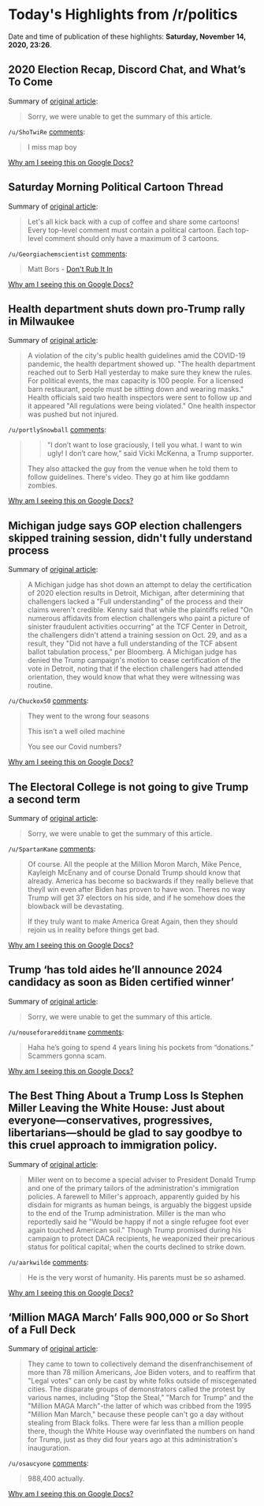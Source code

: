 # Today's Highlights from /r/politics

Date and time of publication of these highlights: **Saturday, November 14, 2020, 23:26**.

## 2020 Election Recap, Discord Chat, and What’s To Come

Summary of [original article](https://www.reddit.com/r/politics/comments/ju0ni1/2020_election_recap_discord_chat_and_whats_to_come/):

> Sorry, we were unable to get the summary of this article.

`/u/ShoTwiRe` [comments](https://www.reddit.com/r/politics/comments/ju0ni1/2020_election_recap_discord_chat_and_whats_to_come/):

> I miss map boy

[Why am I seeing this on Google Docs?](https://docs.google.com/document/d/1Dc6We63vOXIZsc0op-Bt4abqkYjXzOigalQqFxmvvbM/edit?usp=sharing)

## Saturday Morning Political Cartoon Thread

Summary of [original article](https://www.reddit.com/r/politics/comments/ju4dhx/saturday_morning_political_cartoon_thread/):

> Let's all kick back with a cup of coffee and share some cartoons! Every top-level comment must contain a political cartoon. Each top-level comment should only have a maximum of 3 cartoons.

`/u/Georgiachemscientist` [comments](https://www.reddit.com/r/politics/comments/ju4dhx/saturday_morning_political_cartoon_thread/):

> Matt Bors - [Don't Rub It In](https://www.dailykos.com/stories/2020/11/11/1995001/-Cartoon-Let-s-not-rub-it-in)

[Why am I seeing this on Google Docs?](https://docs.google.com/document/d/1Dc6We63vOXIZsc0op-Bt4abqkYjXzOigalQqFxmvvbM/edit?usp=sharing)

## Health department shuts down pro-Trump rally in Milwaukee

Summary of [original article](https://www.fox6now.com/news/health-department-shuts-down-pro-trump-rally-in-milwaukee):

> A violation of the city's public health guidelines amid the COVID-19 pandemic, the health department showed up. "The health department reached out to Serb Hall yesterday to make sure they knew the rules. For political events, the max capacity is 100 people. For a licensed barn restaurant, people must be sitting down and wearing masks." Health officials said two health inspectors were sent to follow up and it appeared "All regulations were being violated." One health inspector was pushed but not injured.

`/u/portlySnowball` [comments](https://www.reddit.com/r/politics/comments/juee5k/health_department_shuts_down_protrump_rally_in/):

> >"I don’t want to lose graciously, I tell you what. I want to win ugly! I don’t care how," said Vicki McKenna, a Trump supporter.
> 
> They also attacked the guy from the venue when he told them to follow guidelines. There's video. They go at him like goddamn zombies.

[Why am I seeing this on Google Docs?](https://docs.google.com/document/d/1Dc6We63vOXIZsc0op-Bt4abqkYjXzOigalQqFxmvvbM/edit?usp=sharing)

## Michigan judge says GOP election challengers skipped training session, didn't fully understand process

Summary of [original article](https://theweek.com/speedreads/949895/michigan-judge-says-gop-election-challengers-skipped-training-session-didnt-fully-understand-process):

> A Michigan judge has shot down an attempt to delay the certification of 2020 election results in Detroit, Michigan, after determining that challengers lacked a "Full understanding" of the process and their claims weren't credible. Kenny said that while the plaintiffs relied "On numerous affidavits from election challengers who paint a picture of sinister fraudulent activities occurring" at the TCF Center in Detroit, the challengers didn't attend a training session on Oct. 29, and as a result, they "Did not have a full understanding of the TCF absent ballot tabulation process," per Bloomberg. A Michigan judge has denied the Trump campaign's motion to cease certification of the vote in Detroit, noting that if the election challengers had attended orientation, they would know that what they were witnessing was routine.

`/u/Chuckox50` [comments](https://www.reddit.com/r/politics/comments/juf2hh/michigan_judge_says_gop_election_challengers/):

> They went to the wrong four seasons 
> 
> This isn’t a well oiled machine 
> 
> You see our Covid numbers?

[Why am I seeing this on Google Docs?](https://docs.google.com/document/d/1Dc6We63vOXIZsc0op-Bt4abqkYjXzOigalQqFxmvvbM/edit?usp=sharing)

## The Electoral College is not going to give Trump a second term

Summary of [original article](https://www.cnn.com/2020/11/14/opinions/the-electoral-college-is-not-going-to-give-trump-a-second-term/index.html):

> Sorry, we were unable to get the summary of this article.

`/u/SpartanKane` [comments](https://www.reddit.com/r/politics/comments/juc8m4/the_electoral_college_is_not_going_to_give_trump/):

> Of course. All the people at the Million Moron March, Mike Pence, Kayleigh McEnany and of course Donald Trump should know that already. America has become so backwards if they really believe that theyll win even after Biden has proven to have won. Theres no way Trump will get 37 electors on his side, and if he somehow does the blowback will be devastating.
> 
> If they truly want to make America Great Again, then they should rejoin us in reality before things get bad.

[Why am I seeing this on Google Docs?](https://docs.google.com/document/d/1Dc6We63vOXIZsc0op-Bt4abqkYjXzOigalQqFxmvvbM/edit?usp=sharing)

## Trump ‘has told aides he’ll announce 2024 candidacy as soon as Biden certified winner’

Summary of [original article](https://www.independent.co.uk/news/world/americas/us-election-2020/trump-2024-election-campaign-biden-b1722521.html):

> Sorry, we were unable to get the summary of this article.

`/u/nouseforaredditname` [comments](https://www.reddit.com/r/politics/comments/judc7r/trump_has_told_aides_hell_announce_2024_candidacy/):

> Haha he’s going to spend 4 years lining his pockets from “donations.” Scammers gonna scam.

[Why am I seeing this on Google Docs?](https://docs.google.com/document/d/1Dc6We63vOXIZsc0op-Bt4abqkYjXzOigalQqFxmvvbM/edit?usp=sharing)

## The Best Thing About a Trump Loss Is Stephen Miller Leaving the White House: Just about everyone—conservatives, progressives, libertarians—should be glad to say goodbye to this cruel approach to immigration policy.

Summary of [original article](https://reason.com/2020/11/14/the-best-thing-about-a-trump-loss-is-stephen-miller-leaving-the-white-house/):

> Miller went on to become a special adviser to President Donald Trump and one of the primary tailors of the administration's immigration policies. A farewell to Miller's approach, apparently guided by his disdain for migrants as human beings, is arguably the biggest upside to the end of the Trump administration. Miller is the man who reportedly said he "Would be happy if not a single refugee foot ever again touched American soil." Though Trump promised during his campaign to protect DACA recipients, he weaponized their precarious status for political capital; when the courts declined to strike down.

`/u/aarkwilde` [comments](https://www.reddit.com/r/politics/comments/jubug1/the_best_thing_about_a_trump_loss_is_stephen/):

> He is the very worst of humanity.  His parents must be so ashamed.

[Why am I seeing this on Google Docs?](https://docs.google.com/document/d/1Dc6We63vOXIZsc0op-Bt4abqkYjXzOigalQqFxmvvbM/edit?usp=sharing)

## ‘Million MAGA March’ Falls 900,000 or So Short of a Full Deck

Summary of [original article](https://www.thedailybeast.com/million-maga-march-falls-900000-or-so-short-of-a-full-dec):

> They came to town to collectively demand the disenfranchisement of more than 78 million Americans, Joe Biden voters, and to reaffirm that "Legal votes" can only be cast by white folks outside of miscegenated cities. The disparate groups of demonstrators called the protest by various names, including "Stop the Steal," "March for Trump" and the "Million MAGA March"-the latter of which was cribbed from the 1995 "Million Man March," because these people can't go a day without stealing from Black folks. There were far less than a million people there, though the White House way overinflated the numbers on hand for Trump, just as they did four years ago at this administration's inauguration.

`/u/osaucyone` [comments](https://www.reddit.com/r/politics/comments/juawuy/million_maga_march_falls_900000_or_so_short_of_a/):

> 988,400 actually.

[Why am I seeing this on Google Docs?](https://docs.google.com/document/d/1Dc6We63vOXIZsc0op-Bt4abqkYjXzOigalQqFxmvvbM/edit?usp=sharing)

